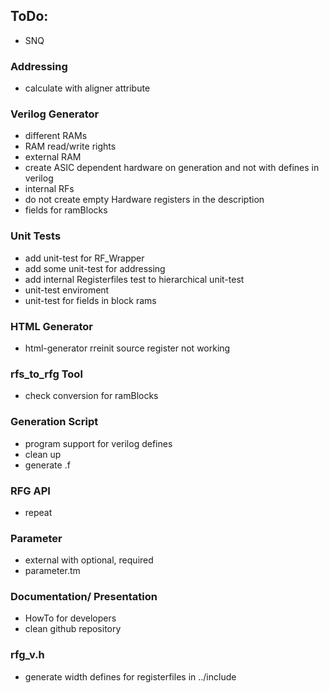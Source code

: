 ## ToDo:

- SNQ

### Addressing
 - calculate with aligner attribute

### Verilog Generator 

- different RAMs
- RAM read/write rights
- external RAM
- create ASIC dependent hardware on generation and not with defines in verilog
- internal RFs
- do not create empty Hardware registers in the description
- fields for ramBlocks

### Unit Tests 

- add unit-test for RF_Wrapper
- add some unit-test for addressing 
- add internal Registerfiles test to hierarchical unit-test
- unit-test enviroment
- unit-test for fields in block rams 

### HTML Generator 

- html-generator rreinit source register not working 

### rfs_to_rfg Tool 

- check conversion for ramBlocks

### Generation Script 

- program support for verilog defines
- clean up 
- generate .f

### RFG API 
- repeat

### Parameter
- external with optional, required
- parameter.tm 

### Documentation/ Presentation

- HowTo for developers
- clean github repository

### rfg_v.h 

- generate width defines for registerfiles in ../include
